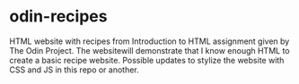 # odin-recipes
HTML website with recipes from Introduction to HTML assignment given by The Odin Project. The websitewill demonstrate that I know enough HTML to create a basic recipe website.
Possible updates to stylize the website with CSS and JS in this repo or another.
